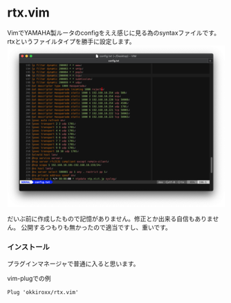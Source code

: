 # rtx.vim
VimでYAMAHA製ルータのconfigをええ感じに見る為のsyntaxファイルです。
rtxというファイルタイプを勝手に設定します。
![Screenshot](https://github.com/okkiroxx/rtx.vim/blob/main/images/screenshot.png)

だいぶ前に作成したもので記憶がありません。修正とか出来る自信もありません。
公開するつもりも無かったので適当ですし、重いです。

### インストール
プラグインマネージャで普通に入ると思います。

vim-plugでの例
```
Plug 'okkiroxx/rtx.vim'

```
